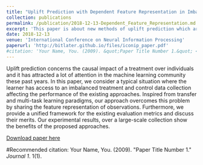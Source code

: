 ```yaml
---
title: "Uplift Prediction with Dependent Feature Representation in Imbalanced Treatment and Control Conditions"
collection: publications
permalink: /publication/2018-12-13-Dependent_Feature_Representation.md
excerpt: 'This paper is about new methods of uplift prediction which are based on ideas of transfer and multi-task learning.'
date: 2018-12-13
venue: 'International Conference on Neural Information Processing'
paperurl: 'http://bitlater.github.io/files/iconip_paper.pdf'
#citation: 'Your Name, You. (2009). &quot;Paper Title Number 1.&quot; <i>Journal 1</i>. 1(1).'
---
```

Uplift prediction concerns the causal impact of a treatment over individuals and it has attracted a lot of attention in the machine learning community these past years. In this paper, we consider a typical situation where the learner has access to an imbalanced treatment and control data collection affecting the performance of the existing approaches. Inspired from transfer and multi-task learning paradigms, our approach overcomes this problem by sharing the feature representation of observations. Furthermore, we provide a unified framework for the existing evaluation metrics and discuss their merits. Our experimental results, over a large-scale collection show the benefits of the proposed approaches.

[Download paper here](http://bitlater.github.io/files/iconip_paper.pdf)

#Recommended citation: Your Name, You. (2009). "Paper Title Number 1." <i>Journal 1</i>. 1(1).
